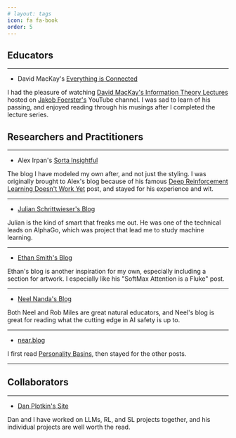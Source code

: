 ```yaml
---
# layout: tags
icon: fa fa-book
order: 5
---
```


## Educators

---

- David MacKay's [Everything is Connected](https://itila.blogspot.com/)

I had the pleasure of watching [David MacKay's Information Theory Lectures](https://www.youtube.com/watch?v=BCiZc0n6COY&list=PLruBu5BI5n4aFpG32iMbdWoRVAA-Vcso6) hosted on [Jakob Foerster's](https://www.jakobfoerster.com/) YouTube channel. I was sad to learn of his passing, and enjoyed reading through his musings after I completed the lecture series. 

## Researchers and Practitioners

---

- Alex Irpan's [Sorta Insightful](https://www.alexirpan.com/)

The blog I have modeled my own after, and not just the styling. I was originally brought to Alex's blog because of his famous [Deep Reinforcement Learning Doesn't Work Yet](https://www.alexirpan.com/2018/02/14/rl-hard.html) post, and stayed for his experience and wit.

---

- [Julian Schrittwieser's Blog](https://www.julian.ac/index.html)

Julian is the kind of smart that freaks me out. He was one of the technical leads on AlphaGo, which was project that lead me to study machine learning.

---

- [Ethan Smith's Blog](https://www.ethansmith2000.com/)

Ethan's blog is another inspiration for my own, especially including a section for artwork. I especially like his "SoftMax Attention is a Fluke" post.

---

- [Neel Nanda's Blog](https://www.neelnanda.io/about)

Both Neel and Rob Miles are great natural educators, and Neel's blog is great for reading what the cutting edge in AI safety is up to.

---

- [near.blog](https://near.blog/)

I first read [Personality Basins](https://near.blog/personality-basins/), then stayed for the other posts.

---

## Collaborators

---

- [Dan Plotkin's Site](https://www.danielplotkin.com/)

Dan and I have worked on LLMs, RL, and SL projects together, and his individual projects are well worth the read.
